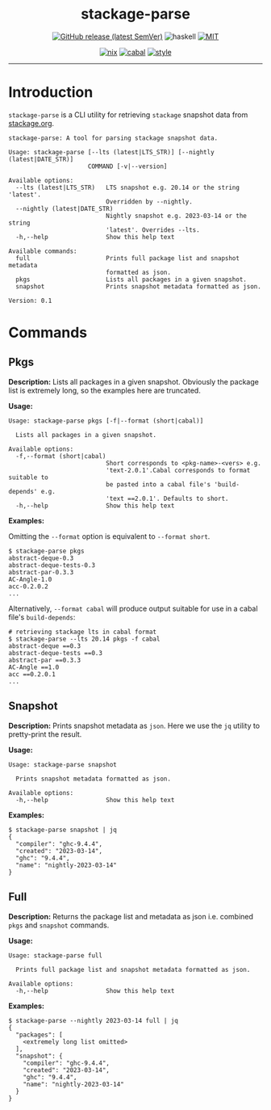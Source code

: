 <div align="center">

# stackage-parse

[![GitHub release (latest SemVer)](https://img.shields.io/github/v/release/tbidne/stackage-parse?include_prereleases&sort=semver)](https://github.com/tbidne/stackage-parse/releases/)
![haskell](https://img.shields.io/static/v1?label=&message=9.4&logo=haskell&logoColor=655889&labelColor=2f353e&color=655889)
[![MIT](https://img.shields.io/github/license/tbidne/stackage-parse?color=blue)](https://opensource.org/licenses/MIT)

[![nix](http://img.shields.io/github/actions/workflow/status/tbidne/stackage-parse/nix.yaml?branch=main&label=nix&logo=nixos&logoColor=85c5e7&labelColor=2f353c)](https://github.com/tbidne/stackage-parse/actions/workflows/nix.yaml)
[![cabal](http://img.shields.io/github/actions/workflow/status/tbidne/stackage-parse/cabal.yaml?branch=main&label=cabal&labelColor=2f353c)](https://github.com/tbidne/stackage-parse/actions/workflows/cabal.yaml)
[![style](http://img.shields.io/github/actions/workflow/status/tbidne/stackage-parse/style.yaml?branch=main&label=style&logoColor=white&labelColor=2f353c)](https://github.com/tbidne/stackage-parse/actions/workflows/style.yaml)

</div>

---

# Introduction

`stackage-parse` is a CLI utility for retrieving `stackage` snapshot data from [stackage.org](www.stackage.org).

```
stackage-parse: A tool for parsing stackage snapshot data.

Usage: stackage-parse [--lts (latest|LTS_STR)] [--nightly (latest|DATE_STR)]
                      COMMAND [-v|--version]

Available options:
  --lts (latest|LTS_STR)   LTS snapshot e.g. 20.14 or the string 'latest'.
                           Overridden by --nightly.
  --nightly (latest|DATE_STR)
                           Nightly snapshot e.g. 2023-03-14 or the string
                           'latest'. Overrides --lts.
  -h,--help                Show this help text

Available commands:
  full                     Prints full package list and snapshot metadata
                           formatted as json.
  pkgs                     Lists all packages in a given snapshot.
  snapshot                 Prints snapshot metadata formatted as json.

Version: 0.1
```

# Commands

## Pkgs

**Description:** Lists all packages in a given snapshot. Obviously the package list is extremely long, so the examples here are truncated.

**Usage:**

```
Usage: stackage-parse pkgs [-f|--format (short|cabal)]

  Lists all packages in a given snapshot.

Available options:
  -f,--format (short|cabal)
                           Short corresponds to <pkg-name>-<vers> e.g.
                           'text-2.0.1'.Cabal corresponds to format suitable to
                           be pasted into a cabal file's 'build-depends' e.g.
                           'text ==2.0.1'. Defaults to short.
  -h,--help                Show this help text
```

**Examples:**

Omitting the `--format` option is equivalent to `--format short`.

```
$ stackage-parse pkgs
abstract-deque-0.3
abstract-deque-tests-0.3
abstract-par-0.3.3
AC-Angle-1.0
acc-0.2.0.2
...
```

Alternatively, `--format cabal` will produce output suitable for use in a cabal file's `build-depends`:

```
# retrieving stackage lts in cabal format
$ stackage-parse --lts 20.14 pkgs -f cabal
abstract-deque ==0.3
abstract-deque-tests ==0.3
abstract-par ==0.3.3
AC-Angle ==1.0
acc ==0.2.0.1
...
```

## Snapshot

**Description:** Prints snapshot metadata as `json`. Here we use the `jq` utility to pretty-print the result.

**Usage:**
```
Usage: stackage-parse snapshot

  Prints snapshot metadata formatted as json.

Available options:
  -h,--help                Show this help text
```

**Examples:**

```
$ stackage-parse snapshot | jq
{
  "compiler": "ghc-9.4.4",
  "created": "2023-03-14",
  "ghc": "9.4.4",
  "name": "nightly-2023-03-14"
}
```

## Full

**Description:** Returns the package list and metadata as json i.e. combined `pkgs` and `snapshot` commands.

**Usage:**

```
Usage: stackage-parse full

  Prints full package list and snapshot metadata formatted as json.

Available options:
  -h,--help                Show this help text
```

**Examples:**

```
$ stackage-parse --nightly 2023-03-14 full | jq
{
  "packages": [
    <extremely long list omitted>
  ],
  "snapshot": {
    "compiler": "ghc-9.4.4",
    "created": "2023-03-14",
    "ghc": "9.4.4",
    "name": "nightly-2023-03-14"
  }
}
```